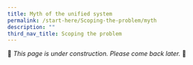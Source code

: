 ```yaml
---
title: Myth of the unified system
permalink: /start-here/Scoping-the-problem/myth
description: ""
third_nav_title: Scoping the problem
---
```

🚧 *This page is under construction. Please come back later.* 🚧